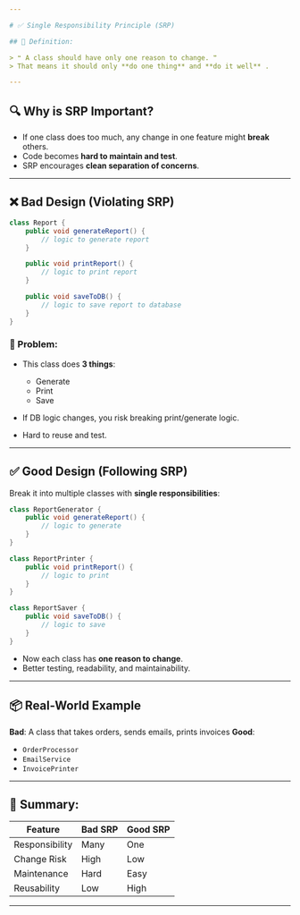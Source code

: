 ```yaml
---

# ✅ Single Responsibility Principle (SRP)

## 📖 Definition:

> ❝ A class should have only one reason to change. ❞
> That means it should only **do one thing** and **do it well** .

---
```


## 🔍 Why is SRP Important?

* If one class does too much, any change in one feature might **break** others.
* Code becomes **hard to maintain and test**.
* SRP encourages **clean separation of concerns**.

---

## ❌ Bad Design (Violating SRP)

```java
class Report {
    public void generateReport() {
        // logic to generate report
    }

    public void printReport() {
        // logic to print report
    }

    public void saveToDB() {
        // logic to save report to database
    }
}
```

### 🚨 Problem:

* This class does **3 things**:

    * Generate
    * Print
    * Save
* If DB logic changes, you risk breaking print/generate logic.
* Hard to reuse and test.

---

## ✅ Good Design (Following SRP)

Break it into multiple classes with **single responsibilities**:

```java
class ReportGenerator {
    public void generateReport() {
        // logic to generate
    }
}

class ReportPrinter {
    public void printReport() {
        // logic to print
    }
}

class ReportSaver {
    public void saveToDB() {
        // logic to save
    }
}
```

* Now each class has **one reason to change**.
* Better testing, readability, and maintainability.

---

## 📦 Real-World Example

**Bad**: A class that takes orders, sends emails, prints invoices
**Good**:

* `OrderProcessor`
* `EmailService`
* `InvoicePrinter`

---

## 🧠 Summary:

| Feature        | Bad SRP | Good SRP |
| -------------- | ------- | -------- |
| Responsibility | Many    | One      |
| Change Risk    | High    | Low      |
| Maintenance    | Hard    | Easy     |
| Reusability    | Low     | High     |

---
